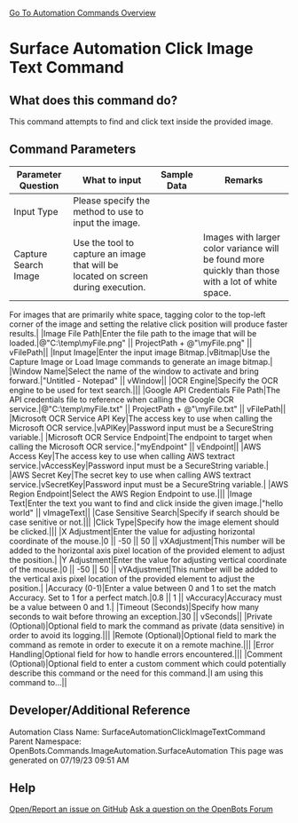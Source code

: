 <!--TITLE: Surface Automation Click Image Text Command -->
<!-- SUBTITLE: a command in the Image Automation Commands\Surface Automation group. -->
[Go To Automation Commands Overview](/automation-commands)


# Surface Automation Click Image Text Command


## What does this command do?
This command attempts to find and click text inside the provided image.


## Command Parameters
| Parameter Question   	| What to input  	|  Sample Data 	| Remarks  	|
| ---                    | ---               | ---           | ---       |
|Input Type|Please specify the method to use to input the image.|||
|Capture Search Image|Use the tool to capture an image that will be located on screen during execution.||Images with larger color variance will be found more quickly than those with a lot of white space. 
For images that are primarily white space, tagging color to the top-left corner of the image and setting 
the relative click position will produce faster results.|
|Image File Path|Enter the file path to the image that will be loaded.|@"C:\temp\myFile.png" \|\| ProjectPath + @"\myFile.png" \|\| vFilePath||
|Input Image|Enter the input image Bitmap.|vBitmap|Use the Capture Image or Load Image commands to generate an image bitmap.|
|Window Name|Select the name of the window to activate and bring forward.|"Untitled - Notepad" \|\| vWindow||
|OCR Engine|Specify the OCR engine to be used for text search.|||
|Google API Credentials File Path|The API credentials file to reference when calling the Google OCR service.|@"C:\temp\myFile.txt" \|\| ProjectPath + @"\myFile.txt" \|\| vFilePath||
|Microsoft OCR Service API Key|The access key to use when calling the Microsoft OCR service.|vAPIKey|Password input must be a SecureString variable.|
|Microsoft OCR Service Endpoint|The endpoint to target when calling the Microsoft OCR service.|"myEndpoint" \|\| vEndpoint||
|AWS Access Key|The access key to use when calling AWS textract service.|vAccessKey|Password input must be a SecureString variable.|
|AWS Secret Key|The secret key to use when calling AWS textract service.|vSecretKey|Password input must be a SecureString variable.|
|AWS Region Endpoint|Select the AWS Region Endpoint to use.|||
|Image Text|Enter the text you want to find and click inside the given image.|"hello world" \|\| vImageText||
|Case Sensitive Search|Specify if search should be case senitive or not.|||
|Click Type|Specify how the image element should be clicked.|||
|X Adjustment|Enter the value for adjusting horizontal coordinate of the mouse.|0 \|\| -50 \|\| 50 \|\| vXAdjustment|This number will be added to the horizontal axis pixel location of the provided element to adjust the position.|
|Y Adjustment|Enter the value for adjusting vertical coordinate of the mouse.|0 \|\| -50 \|\| 50 \|\| vYAdjustment|This number will be added to the vertical axis pixel location of the provided element to adjust the position.|
|Accuracy (0-1)|Enter a value between 0 and 1 to set the match Accuracy. Set to 1 for a perfect match.|0.8 \|\| 1 \|\| vAccuracy|Accuracy must be a value between 0 and 1.|
|Timeout (Seconds)|Specify how many seconds to wait before throwing an exception.|30 \|\| vSeconds||
|Private (Optional)|Optional field to mark the command as private (data sensitive) in order to avoid its logging.|||
|Remote (Optional)|Optional field to mark the command as remote in order to execute it on a remote machine.|||
|Error Handling|Optional field for how to handle errors encountered.|||
|Comment (Optional)|Optional field to enter a custom comment which could potentially describe this command or the need for this command.|I am using this command to...||


## Developer/Additional Reference
Automation Class Name: SurfaceAutomationClickImageTextCommand
Parent Namespace: OpenBots.Commands.ImageAutomation.SurfaceAutomation
This page was generated on 07/19/23 09:51 AM


## Help
[Open/Report an issue on GitHub](https://github.com/OpenBotsAI/OpenBots.Studio/issues/new)
[Ask a question on the OpenBots Forum](https://openbots.ai/forums/)
